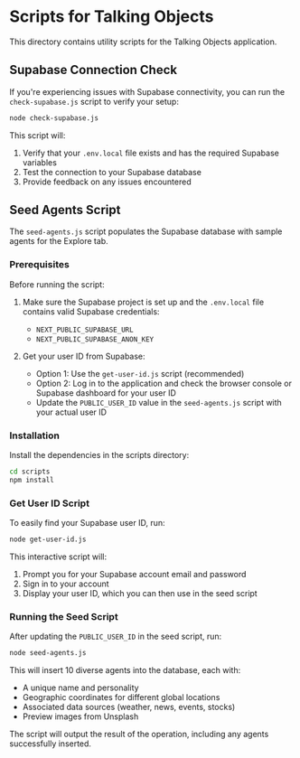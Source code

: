 # Scripts for Talking Objects

This directory contains utility scripts for the Talking Objects application.

## Supabase Connection Check

If you're experiencing issues with Supabase connectivity, you can run the `check-supabase.js` script to verify your setup:

```bash
node check-supabase.js
```

This script will:
1. Verify that your `.env.local` file exists and has the required Supabase variables
2. Test the connection to your Supabase database
3. Provide feedback on any issues encountered

## Seed Agents Script

The `seed-agents.js` script populates the Supabase database with sample agents for the Explore tab.

### Prerequisites

Before running the script:

1. Make sure the Supabase project is set up and the `.env.local` file contains valid Supabase credentials:
   - `NEXT_PUBLIC_SUPABASE_URL`
   - `NEXT_PUBLIC_SUPABASE_ANON_KEY`

2. Get your user ID from Supabase:
   - Option 1: Use the `get-user-id.js` script (recommended)
   - Option 2: Log in to the application and check the browser console or Supabase dashboard for your user ID
   - Update the `PUBLIC_USER_ID` value in the `seed-agents.js` script with your actual user ID

### Installation

Install the dependencies in the scripts directory:

```bash
cd scripts
npm install
```

### Get User ID Script

To easily find your Supabase user ID, run:

```bash
node get-user-id.js
```

This interactive script will:
1. Prompt you for your Supabase account email and password
2. Sign in to your account 
3. Display your user ID, which you can then use in the seed script

### Running the Seed Script

After updating the `PUBLIC_USER_ID` in the seed script, run:

```bash
node seed-agents.js
```

This will insert 10 diverse agents into the database, each with:
- A unique name and personality
- Geographic coordinates for different global locations
- Associated data sources (weather, news, events, stocks)
- Preview images from Unsplash

The script will output the result of the operation, including any agents successfully inserted. 